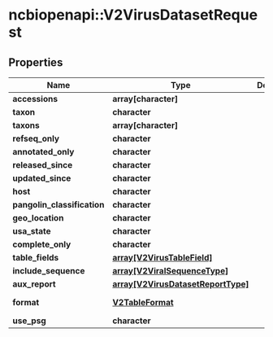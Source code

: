# ncbiopenapi::V2VirusDatasetRequest


## Properties
Name | Type | Description | Notes
------------ | ------------- | ------------- | -------------
**accessions** | **array[character]** |  | [optional] 
**taxon** | **character** |  | [optional] 
**taxons** | **array[character]** |  | [optional] 
**refseq_only** | **character** |  | [optional] 
**annotated_only** | **character** |  | [optional] 
**released_since** | **character** |  | [optional] 
**updated_since** | **character** |  | [optional] 
**host** | **character** |  | [optional] 
**pangolin_classification** | **character** |  | [optional] 
**geo_location** | **character** |  | [optional] 
**usa_state** | **character** |  | [optional] 
**complete_only** | **character** |  | [optional] 
**table_fields** | [**array[V2VirusTableField]**](v2VirusTableField.md) |  | [optional] 
**include_sequence** | [**array[V2ViralSequenceType]**](v2ViralSequenceType.md) |  | [optional] 
**aux_report** | [**array[V2VirusDatasetReportType]**](v2VirusDatasetReportType.md) |  | [optional] 
**format** | [**V2TableFormat**](v2TableFormat.md) |  | [optional] [Enum: ] 
**use_psg** | **character** |  | [optional] 


